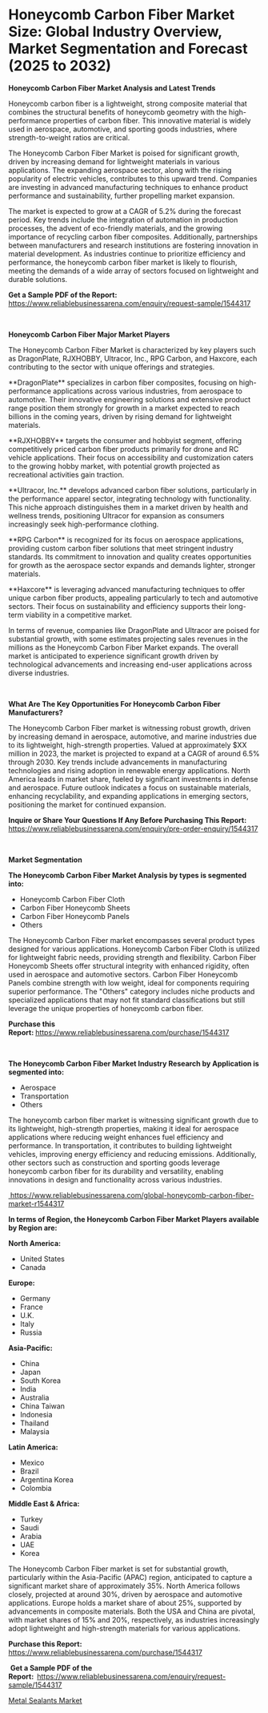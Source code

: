 <p><h1>Honeycomb Carbon Fiber Market Size: Global Industry Overview, Market Segmentation and Forecast (2025 to 2032)</h1></p><p><strong>Honeycomb Carbon Fiber Market Analysis and Latest Trends</strong></p>
<p><p>Honeycomb carbon fiber is a lightweight, strong composite material that combines the structural benefits of honeycomb geometry with the high-performance properties of carbon fiber. This innovative material is widely used in aerospace, automotive, and sporting goods industries, where strength-to-weight ratios are critical. </p><p>The Honeycomb Carbon Fiber Market is poised for significant growth, driven by increasing demand for lightweight materials in various applications. The expanding aerospace sector, along with the rising popularity of electric vehicles, contributes to this upward trend. Companies are investing in advanced manufacturing techniques to enhance product performance and sustainability, further propelling market expansion.</p><p>The market is expected to grow at a CAGR of 5.2% during the forecast period. Key trends include the integration of automation in production processes, the advent of eco-friendly materials, and the growing importance of recycling carbon fiber composites. Additionally, partnerships between manufacturers and research institutions are fostering innovation in material development. As industries continue to prioritize efficiency and performance, the honeycomb carbon fiber market is likely to flourish, meeting the demands of a wide array of sectors focused on lightweight and durable solutions.</p></p>
<p><strong>Get a Sample PDF of the Report:&nbsp;</strong> <a href="https://www.reliablebusinessarena.com/enquiry/request-sample/1544317?utm_campaign=3578&utm_medium=2&utm_source=Github&utm_content=ia&utm_term=31032025&utm_id=honeycomb-carbon-fiber">https://www.reliablebusinessarena.com/enquiry/request-sample/1544317</a></p>
<p>&nbsp;</p>
<p><strong>Honeycomb Carbon Fiber Major Market Players</strong></p>
<p><p>The Honeycomb Carbon Fiber Market is characterized by key players such as DragonPlate, RJXHOBBY, Ultracor, Inc., RPG Carbon, and Haxcore, each contributing to the sector with unique offerings and strategies. </p><p>**DragonPlate** specializes in carbon fiber composites, focusing on high-performance applications across various industries, from aerospace to automotive. Their innovative engineering solutions and extensive product range position them strongly for growth in a market expected to reach billions in the coming years, driven by rising demand for lightweight materials.</p><p>**RJXHOBBY** targets the consumer and hobbyist segment, offering competitively priced carbon fiber products primarily for drone and RC vehicle applications. Their focus on accessibility and customization caters to the growing hobby market, with potential growth projected as recreational activities gain traction.</p><p>**Ultracor, Inc.** develops advanced carbon fiber solutions, particularly in the performance apparel sector, integrating technology with functionality. This niche approach distinguishes them in a market driven by health and wellness trends, positioning Ultracor for expansion as consumers increasingly seek high-performance clothing.</p><p>**RPG Carbon** is recognized for its focus on aerospace applications, providing custom carbon fiber solutions that meet stringent industry standards. Its commitment to innovation and quality creates opportunities for growth as the aerospace sector expands and demands lighter, stronger materials.</p><p>**Haxcore** is leveraging advanced manufacturing techniques to offer unique carbon fiber products, appealing particularly to tech and automotive sectors. Their focus on sustainability and efficiency supports their long-term viability in a competitive market.</p><p>In terms of revenue, companies like DragonPlate and Ultracor are poised for substantial growth, with some estimates projecting sales revenues in the millions as the Honeycomb Carbon Fiber Market expands. The overall market is anticipated to experience significant growth driven by technological advancements and increasing end-user applications across diverse industries.</p></p>
<p>&nbsp;</p>
<p><strong>What Are The Key Opportunities For Honeycomb Carbon Fiber Manufacturers?</strong></p>
<p><p>The Honeycomb Carbon Fiber market is witnessing robust growth, driven by increasing demand in aerospace, automotive, and marine industries due to its lightweight, high-strength properties. Valued at approximately $XX million in 2023, the market is projected to expand at a CAGR of around 6.5% through 2030. Key trends include advancements in manufacturing technologies and rising adoption in renewable energy applications. North America leads in market share, fueled by significant investments in defense and aerospace. Future outlook indicates a focus on sustainable materials, enhancing recyclability, and expanding applications in emerging sectors, positioning the market for continued expansion.</p></p>
<p><strong>Inquire or Share Your Questions If Any Before Purchasing This Report:</strong> <a href="https://www.reliablebusinessarena.com/enquiry/pre-order-enquiry/1544317?utm_campaign=3578&utm_medium=2&utm_source=Github&utm_content=ia&utm_term=31032025&utm_id=honeycomb-carbon-fiber">https://www.reliablebusinessarena.com/enquiry/pre-order-enquiry/1544317</a></p>
<p>&nbsp;</p>
<p><strong>Market Segmentation</strong></p>
<p><strong>The Honeycomb Carbon Fiber Market Analysis by types is segmented into:</strong></p>
<p><ul><li>Honeycomb Carbon Fiber Cloth</li><li>Carbon Fiber Honeycomb Sheets</li><li>Carbon Fiber Honeycomb Panels</li><li>Others</li></ul></p>
<p><p>The Honeycomb Carbon Fiber market encompasses several product types designed for various applications. Honeycomb Carbon Fiber Cloth is utilized for lightweight fabric needs, providing strength and flexibility. Carbon Fiber Honeycomb Sheets offer structural integrity with enhanced rigidity, often used in aerospace and automotive sectors. Carbon Fiber Honeycomb Panels combine strength with low weight, ideal for components requiring superior performance. The "Others" category includes niche products and specialized applications that may not fit standard classifications but still leverage the unique properties of honeycomb carbon fiber.</p></p>
<p><strong>Purchase this Report:&nbsp;</strong><a href="https://www.reliablebusinessarena.com/purchase/1544317?utm_campaign=3578&utm_medium=2&utm_source=Github&utm_content=ia&utm_term=31032025&utm_id=honeycomb-carbon-fiber">https://www.reliablebusinessarena.com/purchase/1544317</a></p>
<p>&nbsp;</p>
<p><strong>The Honeycomb Carbon Fiber Market Industry Research by Application is segmented into:</strong></p>
<p><ul><li>Aerospace</li><li>Transportation</li><li>Others</li></ul></p>
<p><p>The honeycomb carbon fiber market is witnessing significant growth due to its lightweight, high-strength properties, making it ideal for aerospace applications where reducing weight enhances fuel efficiency and performance. In transportation, it contributes to building lightweight vehicles, improving energy efficiency and reducing emissions. Additionally, other sectors such as construction and sporting goods leverage honeycomb carbon fiber for its durability and versatility, enabling innovations in design and functionality across various industries.</p></p>
<p><a href="https://www.reliablebusinessarena.com/global-honeycomb-carbon-fiber-market-r1544317?utm_campaign=3578&utm_medium=2&utm_source=Github&utm_content=ia&utm_term=31032025&utm_id=honeycomb-carbon-fiber">&nbsp;https://www.reliablebusinessarena.com/global-honeycomb-carbon-fiber-market-r1544317</a></p>
<p><strong>In terms of Region, the Honeycomb Carbon Fiber Market Players available by Region are:</strong></p>
<p>
    <p> <strong> North America: </strong>
        <ul>
            <li>United States</li>
            <li>Canada</li>
        </ul>
        </p> 
    <p> <strong> Europe: </strong>
        <ul>
            <li>Germany</li>
            <li>France</li>
            <li>U.K.</li>
            <li>Italy</li>
            <li>Russia</li>
        </ul>
        </p> 
    <p> <strong> Asia-Pacific: </strong>
        <ul>
            <li>China</li>
            <li>Japan</li>
            <li>South Korea</li>
            <li>India</li>
            <li>Australia</li>
            <li>China Taiwan</li>
            <li>Indonesia</li>
            <li>Thailand</li>
            <li>Malaysia</li>
        </ul>
        </p> 
    <p> <strong> Latin America: </strong>
        <ul>
            <li>Mexico</li>
            <li>Brazil</li>
            <li>Argentina Korea</li>
            <li>Colombia</li>
        </ul>
        </p> 
    <p> <strong> Middle East & Africa: </strong>
        <ul>
            <li>Turkey</li>
            <li>Saudi</li>
            <li>Arabia</li>
            <li>UAE</li>
            <li>Korea</li>
        </ul>
    </p>
    </p>
<p><p>The Honeycomb Carbon Fiber market is set for substantial growth, particularly within the Asia-Pacific (APAC) region, anticipated to capture a significant market share of approximately 35%. North America follows closely, projected at around 30%, driven by aerospace and automotive applications. Europe holds a market share of about 25%, supported by advancements in composite materials. Both the USA and China are pivotal, with market shares of 15% and 20%, respectively, as industries increasingly adopt lightweight and high-strength materials for various applications.</p></p>
<p><strong>Purchase this Report: </strong><a href="https://www.reliablebusinessarena.com/purchase/1544317?utm_campaign=3578&utm_medium=2&utm_source=Github&utm_content=ia&utm_term=31032025&utm_id=honeycomb-carbon-fiber">https://www.reliablebusinessarena.com/purchase/1544317</a></p>
<p>&nbsp;<strong>Get a Sample PDF of the Report:&nbsp;&nbsp;</strong><a href="https://www.reliablebusinessarena.com/enquiry/request-sample/1544317?utm_campaign=3578&utm_medium=2&utm_source=Github&utm_content=ia&utm_term=31032025&utm_id=honeycomb-carbon-fiber">https://www.reliablebusinessarena.com/enquiry/request-sample/1544317</a></p>
<p><strong></strong></p>
<p><p><a href="https://github.com/storcweithzg/Market-Research-Report-List-1/blob/main/metal-sealants-market.md?utm_campaign=3578&utm_medium=2&utm_source=Github&utm_content=ia&utm_term=31032025&utm_id=honeycomb-carbon-fiber">Metal Sealants Market</a></p></p>